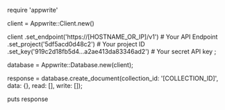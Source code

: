 require 'appwrite'

client = Appwrite::Client.new()

client
    .set_endpoint('https://[HOSTNAME_OR_IP]/v1') # Your API Endpoint
    .set_project('5df5acd0d48c2') # Your project ID
    .set_key('919c2d18fb5d4...a2ae413da83346ad2') # Your secret API key
;

database = Appwrite::Database.new(client);

response = database.create_document(collection_id: '[COLLECTION_ID]', data: {}, read: [], write: []);

puts response